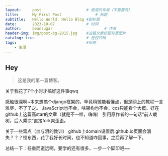 ```yaml
---
layout:     post   				    # 使用的布局（不需要改）
title:      My First Post 				# 标题 
subtitle:   Hello World, Hello Blog #副标题
date:       2023-10-07 				# 时间
author:     beansugar 						# 作者
header-img: img/post-bg-2015.jpg 	#这篇文章标题背景图片
catalog: true 						# 是否归档
tags:								#标签
    - 生活
---
```


## Hey
>这是我的第一篇博客。

关于我花了7个小时才搞好这件事qwq

感触很深啊~本来想搞个django框架的，毕竟稍微能看懂点，但是网上的教程一言难尽，不了了之。
JavaScript也不会，啥架构也不会，ccs只能看个大概。好在github上这篇高star的文章（就是不一样，嗨嗨）
引用原作者的一句话“前人栽树，后人乘凉”直接fork爽歪歪。

关于一些雷点（血与泪的教训）
github上domain设置后.github.io页面会消失？？？怪东西，花了我好长时间，也不知道咋回事，之后再了解一下。

总结一下：任重而道远啊，要学的还有很多，一步一个脚印吧~~
